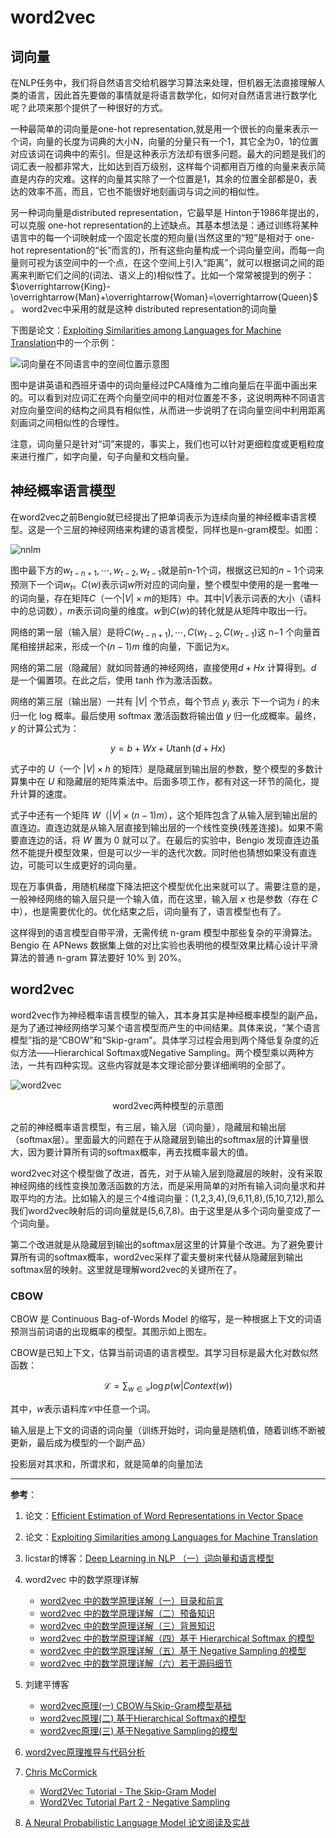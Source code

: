 # word2vec

## 词向量

在NLP任务中，我们将自然语言交给机器学习算法来处理，但机器无法直接理解人类的语言，因此首先要做的事情就是将语言数学化，如何对自然语言进行数学化呢？此项来那个提供了一种很好的方式。

一种最简单的词向量是one-hot representation,就是用一个很长的向量来表示一个词，向量的长度为词典的大小N，向量的分量只有一个1，其它全为0，1的位置对应该词在词典中的索引。但是这种表示方法却有很多问题。最大的问题是我们的词汇表一般都非常大，比如达到百万级别，这样每个词都用百万维的向量来表示简直是内存的灾难。这样的向量其实除了一个位置是1，其余的位置全部都是0，表达的效率不高，而且，它也不能很好地刻画词与词之间的相似性。

另一种词向量是distributed representation，它最早是 Hinton于1986年提出的，可以克服 one-hot representation的上述缺点。其基本想法是：通过训练将某种语言中的每一个词映射成一个固定长度的短向量(当然这里的“短”是相对于 one-hot representation的“长”而言的)，所有这些向量构成一个词向量空间，而每一向量则可视为该空间中的一个点，在这个空间上引入“距离”，就可以根据词之间的距离来判断它们之间的(词法、语义上的)相似性了。比如一个常常被提到的例子：$\overrightarrow{King}-\overrightarrow{Man}+\overrightarrow{Woman}=\overrightarrow{Queen}$。
word2vec中采用的就是这种 distributed representation的词向量

下图是论文：[Exploiting Similarities among Languages for Machine Translation](https://arxiv.org/abs/1309.4168)中的一个示例：

![词向量在不同语言中的空间位置示意图](/assets/images/word2vec/词向量在不同语言中的空间位置示意图.png)

图中是讲英语和西班牙语中的词向量经过PCA降维为二维向量后在平面中画出来的。可以看到对应词汇在两个向量空间中的相对位置差不多，这说明两种不同语言对应向量空间的结构之间具有相似性，从而进一步说明了在词向量空间中利用距离刻画词之间相似性的合理性。

注意，词向量只是针对“词”来提的，事实上，我们也可以针对更细粒度或更粗粒度来进行推广，如字向量，句子向量和文档向量。

## 神经概率语言模型

在word2vec之前Bengio就已经提出了把单词表示为连续向量的神经概率语言模型。这是一个三层的神经网络来构建的语言模型，同样也是n-gram模型。如图：

![nnlm](/assets/images/word2vec/nnlm.png)

图中最下方的$w_{t-n+1},\cdots,w_{t-2},w_{t-1}$就是前n-1个词，根据这已知的$n-1$个词来预测下一个词$w_t$。$C(w)$表示词$w$所对应的词向量，整个模型中使用的是一套唯一的词向量，存在矩阵$C$（一个$|V| \times m$的矩阵）中。其中$|V|$表示词表的大小（语料中的总词数），$m$表示词向量的维度。$w$到$C(w)$的转化就是从矩阵中取出一行。

网络的第一层（输入层）是将$C(w_{t-n+1}),\cdots,C(w_{t-2},C(w_{t-1})$这 n−1 个向量首尾相接拼起来，形成一个$(n-1)m$ 维的向量，下面记为$x$。

网络的第二层（隐藏层）就如同普通的神经网络，直接使用$d+Hx$ 计算得到。$d$ 是一个偏置项。在此之后，使用 tanh 作为激活函数。

网络的第三层（输出层）一共有 $|V|$ 个节点，每个节点 $y_i$ 表示 下一个词为 $i$ 的未归一化 log 概率。最后使用 softmax 激活函数将输出值 $y$ 归一化成概率。最终，$y$ 的计算公式为：

$$y=b+Wx+U\tanh(d+Hx)$$

式子中的 $U$（一个 $|V| \times h$ 的矩阵）是隐藏层到输出层的参数，整个模型的多数计算集中在 $U$ 和隐藏层的矩阵乘法中。后面多项工作，都有对这一环节的简化，提升计算的速度。

式子中还有一个矩阵 $W$（$|V| \times (n−1)m$），这个矩阵包含了从输入层到输出层的直连边。直连边就是从输入层直接到输出层的一个线性变换(残差连接)。如果不需要直连边的话，将 $W$ 置为 0 就可以了。在最后的实验中，Bengio 发现直连边虽然不能提升模型效果，但是可以少一半的迭代次数。同时他也猜想如果没有直连边，可能可以生成更好的词向量。

现在万事俱备，用随机梯度下降法把这个模型优化出来就可以了。需要注意的是，一般神经网络的输入层只是一个输入值，而在这里，输入层 $x$ 也是参数（存在 $C$ 中），也是需要优化的。优化结束之后，词向量有了，语言模型也有了。

这样得到的语言模型自带平滑，无需传统 n-gram 模型中那些复杂的平滑算法。Bengio 在 APNews 数据集上做的对比实验也表明他的模型效果比精心设计平滑算法的普通 n-gram 算法要好 10% 到 20%。

## word2vec

word2vec作为神经概率语言模型的输入，其本身其实是神经概率模型的副产品，是为了通过神经网络学习某个语言模型而产生的中间结果。具体来说，“某个语言模型”指的是“CBOW”和“Skip-gram”。具体学习过程会用到两个降低复杂度的近似方法——Hierarchical Softmax或Negative Sampling。两个模型乘以两种方法，一共有四种实现。这些内容就是本文理论部分要详细阐明的全部了。

![word2vec](/assets/images/word2vec/word2vec.png)
<center>word2vec两种模型的示意图</center>

之前的神经概率语言模型，有三层，输入层（词向量），隐藏层和输出层（softmax层）。里面最大的问题在于从隐藏层到输出的softmax层的计算量很大，因为要计算所有词的softmax概率，再去找概率最大的值。

word2vec对这个模型做了改进，首先，对于从输入层到隐藏层的映射，没有采取神经网络的线性变换加激活函数的方法，而是采用简单的对所有输入词向量求和并取平均的方法。比如输入的是三个4维词向量：(1,2,3,4),(9,6,11,8),(5,10,7,12),那么我们word2vec映射后的词向量就是(5,6,7,8)。由于这里是从多个词向量变成了一个词向量。

第二个改进就是从隐藏层到输出的softmax层这里的计算量个改进。为了避免要计算所有词的softmax概率，word2vec采样了霍夫曼树来代替从隐藏层到输出softmax层的映射。这里就是理解word2vec的关键所在了。

### CBOW

CBOW 是 Continuous Bag-of-Words Model 的缩写，是一种根据上下文的词语预测当前词语的出现概率的模型。其图示如上图左。

CBOW是已知上下文，估算当前词语的语言模型。其学习目标是最大化对数似然函数：

$$\mathcal{L} = \sum_{w\in \mathcal{C}} \log p(w|Context(w))$$

其中，$w$表示语料库$\mathcal{C}$中任意一个词。


输入层是上下文的词语的词向量（训练开始时，词向量是随机值，随着训练不断被更新，最后成为模型的一个副产品）

投影层对其求和，所谓求和，就是简单的向量加法



---
**参考**：  
1. 论文：[Efficient Estimation of Word Representations in Vector Space](https://arxiv.org/abs/1301.3781)
2. 论文：[Exploiting Similarities among Languages for Machine Translation](https://arxiv.org/abs/1309.4168)
3. licstar的博客：[Deep Learning in NLP （一）词向量和语言模型](http://licstar.net/archives/328)

5. word2vec 中的数学原理详解
    * [word2vec 中的数学原理详解（一）目录和前言](https://blog.csdn.net/itplus/article/details/37969519)
    * [word2vec 中的数学原理详解（二）预备知识](https://blog.csdn.net/itplus/article/details/37969635)
    * [word2vec 中的数学原理详解（三）背景知识](https://blog.csdn.net/itplus/article/details/37969817)
    * [word2vec 中的数学原理详解（四）基于 Hierarchical Softmax 的模型](https://blog.csdn.net/itplus/article/details/37969979)
    * [word2vec 中的数学原理详解（五）基于 Negative Sampling 的模型](https://blog.csdn.net/itplus/article/details/37998797)
    * [word2vec 中的数学原理详解（六）若干源码细节](https://blog.csdn.net/itplus/article/details/37999613)
2. 刘建平博客
    * [word2vec原理(一) CBOW与Skip-Gram模型基础](https://www.cnblogs.com/pinard/p/7160330.html)
    * [word2vec原理(二) 基于Hierarchical Softmax的模型](https://www.cnblogs.com/pinard/p/7243513.html)
    * [word2vec原理(三) 基于Negative Sampling的模型](https://www.cnblogs.com/pinard/p/7249903.html)

3. [word2vec原理推导与代码分析](http://www.hankcs.com/nlp/word2vec.html)

3. [Chris McCormick](http://mccormickml.com/tutorials/)
    * [Word2Vec Tutorial - The Skip-Gram Model](http://mccormickml.com/2016/04/19/word2vec-tutorial-the-skip-gram-model/)
    * [Word2Vec Tutorial Part 2 - Negative Sampling](http://mccormickml.com/2017/01/11/word2vec-tutorial-part-2-negative-sampling/)
4. [A Neural Probabilistic Language Model 论文阅读及实战](https://www.jianshu.com/p/be242ed3f314)
